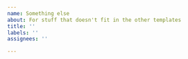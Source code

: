 ```yaml
---
name: Something else
about: For stuff that doesn't fit in the other templates
title: ''
labels: ''
assignees: ''

---
```



